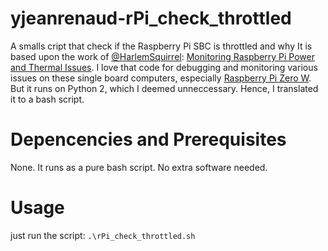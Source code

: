 # yjeanrenaud-rPi_check_throttled
A smalls cript that check if the Raspberry Pi SBC is throttled and why 
It is based upon the work of [@HarlemSquirrel](https://github.com/HarlemSquirrel): [Monitoring Raspberry Pi Power and Thermal Issues](https://harlemsquirrel.github.io/shell/2019/01/05/monitoring-raspberry-pi-power-and-thermal-issues.html).
I love that code for debugging and monitoring various issues on these single board computers, especially [Raspberry Pi Zero W](https://www.raspberrypi.com/products/raspberry-pi-zero-w/). But it runs on Python 2, which I deemed unneccessary. Hence, I translated it to a bash script.

# Depencencies and Prerequisites
None. It runs as a pure bash script. No extra software needed.

# Usage
just run the script:
`.\rPi_check_throttled.sh`
